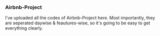 ### Airbnb-Project
I've uploaded all the codes of Airbnb-Project here.
Most importantly, they are seperated daywise & feautures-wise, so it's going  to be easy to get everything clearly.
